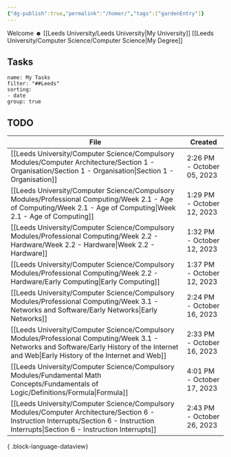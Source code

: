 ```yaml
---
{"dg-publish":true,"permalink":"/homer/","tags":["gardenEntry"]}
---
```


Welcome ☻
[[Leeds University/Leeds University\|My University]]
[[Leeds University/Computer Science/Computer Science\|My Degree]]

## Tasks
```todoist
name: My Tasks
filter: "##Leeds"
sorting: 
- date
group: true
```
## TODO
| File                                                                                                                                                                                             | Created                    |
| ------------------------------------------------------------------------------------------------------------------------------------------------------------------------------------------------ | -------------------------- |
| [[Leeds University/Computer Science/Compulsory Modules/Computer Architecture/Section 1 - Organisation/Section 1 - Organisation\|Section 1 - Organisation]]                                    | 2:26 PM - October 05, 2023 |
| [[Leeds University/Computer Science/Compulsory Modules/Professional Computing/Week 2.1 - Age of Computing/Week 2.1 - Age of Computing\|Week 2.1 - Age of Computing]]                          | 1:29 PM - October 12, 2023 |
| [[Leeds University/Computer Science/Compulsory Modules/Professional Computing/Week 2.2 - Hardware/Week 2.2 - Hardware\|Week 2.2 - Hardware]]                                                  | 1:32 PM - October 12, 2023 |
| [[Leeds University/Computer Science/Compulsory Modules/Professional Computing/Week 2.2 - Hardware/Early Computing\|Early Computing]]                                                          | 1:37 PM - October 12, 2023 |
| [[Leeds University/Computer Science/Compulsory Modules/Professional Computing/Week 3.1 - Networks and Software/Early Networks\|Early Networks]]                                               | 2:24 PM - October 16, 2023 |
| [[Leeds University/Computer Science/Compulsory Modules/Professional Computing/Week 3.1 - Networks and Software/Early History of the Internet and Web\|Early History of the Internet and Web]] | 2:33 PM - October 16, 2023 |
| [[Leeds University/Computer Science/Compulsory Modules/Fundamental Math Concepts/Fundamentals of Logic/Definitions/Formula\|Formula]]                                                         | 4:01 PM - October 17, 2023 |
| [[Leeds University/Computer Science/Compulsory Modules/Computer Architecture/Section 6 - Instruction Interrupts/Section 6 - Instruction Interrupts\|Section 6 - Instruction Interrupts]]      | 2:43 PM - October 26, 2023 |

{ .block-language-dataview}

